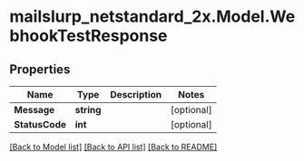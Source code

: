 # mailslurp_netstandard_2x.Model.WebhookTestResponse

## Properties

Name | Type | Description | Notes
------------ | ------------- | ------------- | -------------
**Message** | **string** |  | [optional] 
**StatusCode** | **int** |  | [optional] 

[[Back to Model list]](../README#documentation-for-models) [[Back to API list]](../README#documentation-for-api-endpoints) [[Back to README]](../README)

